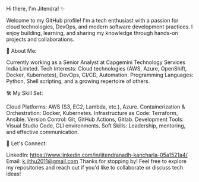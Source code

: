 
Hi there, I'm Jitendra! ✨

Welcome to my GitHub profile! I'm a tech enthusiast with a passion for cloud technologies, DevOps, and modern software development practices. I enjoy building, learning, and sharing my knowledge through hands-on projects and collaborations.

🌟 About Me:

Currently working as a Senior Analyst at Capgemini Technology Services India Limited.
Tech Interests: Cloud technologies (AWS, Azure, OpenShift, Docker, Kubernetes), DevOps, CI/CD, Automation.
Programming Languages: Python, Shell scripting, and a growing repertoire of others.

🛠️ My Skill Set:

Cloud Platforms: AWS (S3, EC2, Lambda, etc.), Azure.
Containerization & Orchestration: Docker, Kubernetes.
Infrastructure as Code: Terraform, Ansible.
Version Control: Git, GitHub Actions, Gitlab.
Development Tools: Visual Studio Code, CLI environments.
Soft Skills: Leadership, mentoring, and effective communication.

🌟 Let's Connect:

LinkedIn: https://www.linkedin.com/in/jitendranadh-kancharla-05a1521a4/
Email: k.jithu2011@gmail.com
Thanks for stopping by! Feel free to explore my repositories and reach out if you'd like to collaborate or discuss tech ideas!
